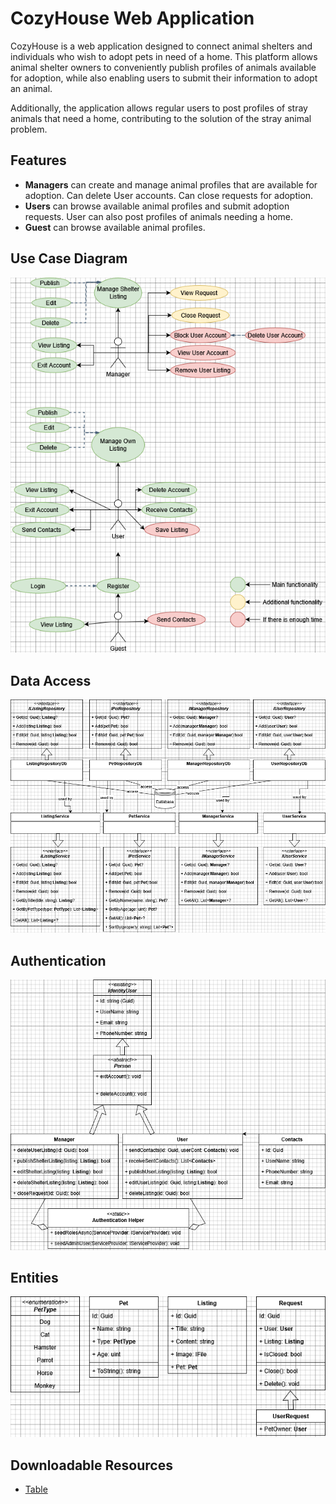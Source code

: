# CozyHouse Web Application

CozyHouse is a web application designed to connect animal shelters and individuals who wish to adopt pets in need of a home. This platform allows animal shelter owners to conveniently publish profiles of animals available for adoption, while also enabling users to submit their information to adopt an animal. 

Additionally, the application allows regular users to post profiles of stray animals that need a home, contributing to the solution of the stray animal problem.

## Features
- **Managers** can create and manage animal profiles that are available for adoption. Can delete User accounts. Can close requests for adoption.
- **Users** can browse available animal profiles and submit adoption requests. User can also post profiles of animals needing a home.
- **Guest** can browse available animal profiles.
  
## Use Case Diagram
![Use Case Diagram](Assets/CozyHouse_UseCase_English_V2.png)

## Data Access
![Data Access](Assets/DataAccess.png)

## Authentication
![Identity](Assets/Identity.png)

## Entities
![Entities](Assets/Entities.png)

## Downloadable Resources
- [Table](Assets/CozyHouse_Table_English_V2.xlsx)

